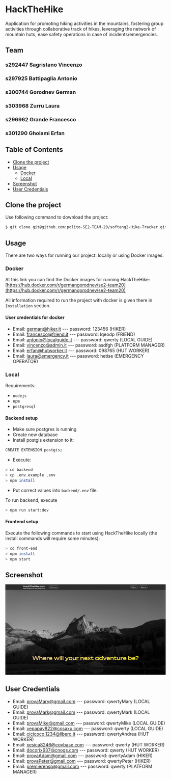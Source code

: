 # HackTheHike
Application for promoting hiking activities in the mountains, fostering group activities through collaborative track of hikes, leveraging the network of mountain huts, ease safety operations in case of incidents/emergencies.

## Team
### s292447 Sagristano Vincenzo
### s297925 Battipaglia Antonio
### s300744 Gorodnev German
### s303968 Zurru Laura
### s296962 Grande Francesco
### s301290 Gholami Erfan
## Table of Contents

- [Clone the project](#clone-the-project)
- [Usage](#usage)
    - [Docker](#docker)
    - [Local](#local)
- [Screenshot](#screenshot)
- [User Credentials](#user-credentials)

## Clone the project

Use following command to download the project:
```sh
$ git clone git@github.com:polito-SE2-TEAM-20/softeng2-Hike-Tracker.git
```

## Usage
There are two ways for running our project: locally or using Docker images.

### Docker

At this link you can find the Docker images for running HackTheHike:
[https://hub.docker.com/r/germangorodnev/se2-team20](https://hub.docker.com/r/germangorodnev/se2-team20)

All information required to run the project with docker is given there in `Installation` section.

#### User credentials for docker
- Email: german@hiker.it --- password: 123456 (HIKER)
- Email: francesco@friend.it --- password: lqeodp (FRIEND)
- Email: antonio@localguide.it --- password: qwerty (LOCAL GUIDE)
- Email: vincenzo@admin.it --- password: asdfgh (PLATFORM MANAGER)
- Email: erfan@hutworker.it --- password: 098765 (HUT WORKER)
- Email: laura@emergency.it --- password: hetise (EMERGENCY OPERATOR)

### Local

Requirements:
- `nodejs`
- `npm` 
- `postgresql`

#### Backend setup
- Make sure postgres is running
- Create new database
- Install postgis extension to it:
```sh
CREATE EXTENSION postgis;
```
- Execute: 
```sh
> cd backend
> cp .env.example .env
> npm install
```
- Put correct values into `backend/.env` file.

To run backend, execute
```sh
> npm run start:dev
```

#### Frontend setup
Execute the following commands to start using HackTheHike locally (the install commands will require some minutes):

```sh
> cd front-end
> npm install
> npm start
```

## Screenshot

![Screenshot](./front-end/src/extra/screenProj.png)

## User Credentials

- Email: provaMary@gmail.com --- password: qwertyMary (LOCAL GUIDE)
- Email: provaMark@gmail.com --- password: qwertyMark (LOCAL GUIDE)
- Email: provaMike@gmail.com --- password: qwertyMike (LOCAL GUIDE)
- Email: vepapav822@cosaxu.com --- password: qwerty  (LOCAL GUIDE)
- Email: cicicoco.1234@libero.it --- password: qwertyAndrea (HUT WORKER)
- Email: xesica8246@covbase.com --- password: qwerty (HUT WORKER)
- Email: docorix637@cnogs.com --- password: qwerty (HUT WORKER)
- Email: provaAdam@gmail.com --- password: qwertyAdam (HIKER)
- Email: provaPeter@gmail.com --- password: qwertyPeter (HIKER)
- Email: premierensp@gmail.com --- password: qwerty (PLATFORM MANAGER)